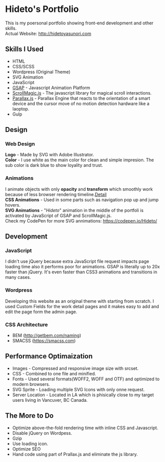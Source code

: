 # Hideto's Portfolio
This is my poersonal portfolio showing front-end development and other skills.  
Actual Website: http://hidetoyasunori.com  

## Skills I Used
* HTML
* CSS/SCSS
* Wordpress (Original Theme)
* SVG Animation
* JavaScript
* [GSAP](https://greensock.com/gsap) - Javascript Animation Platform
* [ScrollMagic.js](http://scrollmagic.io/) - The javascript library for magical scroll interactions.
* [Parallax.js](https://github.com/wagerfield/parallax) - Parallax Engine that reacts to the orientation of a smart device and the cursor move of no motion detection hardware like a laoptop.
* Gulp

## Design
### Web Design
**Logo** - Made by SVG with Adobe Illustrator.  
**Color** - I use white as the main color for clean and simple impresion. The sub color is dark blue to show loyality and trust.

### Animations
I animate objects with only **opacity** and **transform** which smoothly work because of less browser rendering timeline.[Detail](https://developers.google.com/web/fundamentals/performance/rendering/)  
**CSS Animations** - Used in some parts such as navigation pop up and jump hovers.   
**SVG Animations** - "_Hideto_" animation in the middle of the portfoli is activated by JavaScript of GSAP and ScrollMagic.js.   
Check my CodePen for more SVG annimations:  https://codepen.io/Hideto/


## Development
### JavaScript
I didn't use jQuery because extra JavaScript file request impacts page loading time also it performs poor for animations.
GSAP is literally up to 20x faster than jQuery. It's even faster than CSS3 animations and transitions in many cases.  

### Wordpress
Developing this website as an original theme with starting from scratch.  I used Custom Fields for the work detail pages and it makes easy to add and edit the page form the admin page.

### CSS Architecture
* BEM (http://getbem.com/naming)
* SMACSS (https://smacss.com)

## Performance Optimaization
* Images - Compressed and responsive image size with srcset.
* CSS - Combined to one file and minified.
* Fonts - Used several formats(WOFF2, WOFF and OTF) and optimized to modern browsers.
* SVG Sprite - Loading multiple SVG Icons with only onne request.
* Server Location - Located in LA which is phisically close to my target users living in Vancuver, BC Canada.

## The More to Do
* Optimize above-the-fold rendering time with inline CSS and Javascript.
* Disable jQuery on Wordpess.
* Gzip
* Use loading icon.
* Optimize SEO
* Hand code using part of Prallax.js and eliminate the js library.